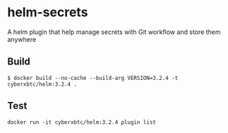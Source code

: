 # helm-secrets
A helm plugin that help manage secrets with Git workflow and store them anywhere

## Build
```
$ docker build --no-cache --build-arg VERSION=3.2.4 -t cyberxbtc/helm:3.2.4 .
```
## Test
```
docker run -it cyberxbtc/helm:3.2.4 plugin list
```
